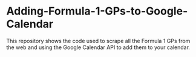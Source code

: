 # Adding-Formula-1-GPs-to-Google-Calendar
This repository shows the code used to scrape all the Formula 1 GPs from the web and using the Google Calendar API to add them to your calendar.

